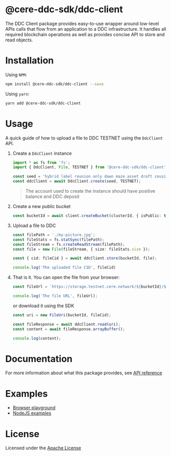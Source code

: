 # @cere-ddc-sdk/ddc-client

The DDC Client package provides easy-to-use wrapper around low-level APIs calls that flow from an application to a DDC infrastructure. It handles all required blockchain operations as well as provides concise API to store and read objects.

# Installation

Using `NPM`:

```bash
npm install @cere-ddc-sdk/ddc-client --save
```

Using `yarn`:

```bash
yarn add @cere-ddc-sdk/ddc-client
```

# Usage

A quick guide of how to upload a file to DDC TESTNET using the `DdcClient` API.

1. Create a `DdcClient` instance

    ```ts
    import * as fs from 'fs';
    import { DdcClient, File, TESTNET } from '@cere-ddc-sdk/ddc-client';

    const seed = 'hybrid label reunion only dawn maze asset draft cousin height flock nation';
    const ddcClient = await DdcClient.create(seed, TESTNET);
    ```
    
    > The account used to create the instance should have positive balance and DDC deposit

2. Create a new public bucket

    ```ts
    const bucketId = await client.createBucket(clusterId, { isPublic: true });
    ```

3. Upload a file to DDC

    ```ts
    const filePath = './my-picture.jpg';
    const fileStats = fs.statSync(filePath);
    const fileStream = fs.createReadStream(filePath);
    const file = new File(fileStream, { size: fileStats.size });

    const { cid: fileCid } = await ddcClient.store(bucketId, file);

    console.log('The uploaded file CID', fileCid)
    ```

4. That is it. You can open the file from your browser:

    ```ts
    const fileUrl = `https://storage.testnet.cere.network/${bucketId}/${fileUri.cid}`;

    console.log('The file URL', fileUrl);
    ```
    or download it using the SDK
    ```ts
    const uri = new FileUri(bucketId, fileCid);

    const fileResponse = await ddcClient.read(uri);
    const content = await fileResponse.arrayBuffer();

    console.log(content);
    ```

# Documentation

For more information about what this package provides, see [API reference](./docs/README.md)

# Examples

- [Browser playground](/playground)
- [NodeJS examples](/examples)

# License

Licensed under the [Apache License](./LICENSE)
